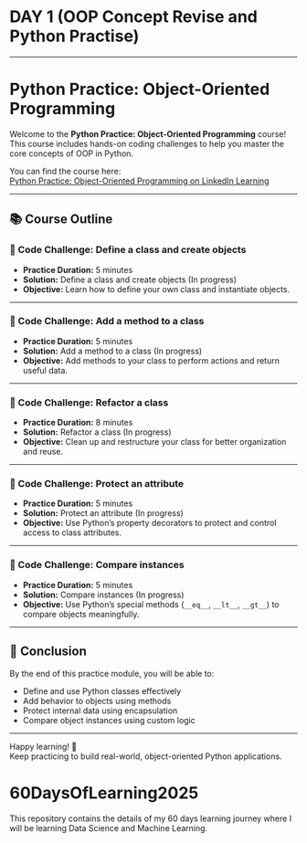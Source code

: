 # DAY 1 (OOP Concept Revise and Python Practise)
----

# Python Practice: Object-Oriented Programming

Welcome to the **Python Practice: Object-Oriented Programming** course!  
This course includes hands-on coding challenges to help you master the core concepts of OOP in Python.

You can find the course here:  
[Python Practice: Object-Oriented Programming on LinkedIn Learning](https://www.linkedin.com/learning/python-practice-object-oriented-programming)

---

## 📚 Course Outline

### 📌 Code Challenge: Define a class and create objects
- **Practice Duration:** 5 minutes  
- **Solution:** Define a class and create objects (In progress)  
- **Objective:** Learn how to define your own class and instantiate objects.

---

### 📌 Code Challenge: Add a method to a class
- **Practice Duration:** 5 minutes  
- **Solution:** Add a method to a class (In progress)  
- **Objective:** Add methods to your class to perform actions and return useful data.

---

### 📌 Code Challenge: Refactor a class
- **Practice Duration:** 8 minutes  
- **Solution:** Refactor a class (In progress)  
- **Objective:** Clean up and restructure your class for better organization and reuse.

---

### 📌 Code Challenge: Protect an attribute
- **Practice Duration:** 5 minutes  
- **Solution:** Protect an attribute (In progress)  
- **Objective:** Use Python’s property decorators to protect and control access to class attributes.

---

### 📌 Code Challenge: Compare instances
- **Practice Duration:** 5 minutes  
- **Solution:** Compare instances (In progress)  
- **Objective:** Use Python’s special methods (`__eq__`, `__lt__`, `__gt__`) to compare objects meaningfully.

---

## 🏁 Conclusion

By the end of this practice module, you will be able to:
- Define and use Python classes effectively
- Add behavior to objects using methods
- Protect internal data using encapsulation
- Compare object instances using custom logic

---

Happy learning! 🚀  
Keep practicing to build real-world, object-oriented Python applications.
# 60DaysOfLearning2025
This repository contains the details of my 60 days learning journey where I will be learning Data Science and Machine Learning. 
